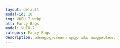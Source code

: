 ```yaml
---
layout: default
modal-id: 10
img: VUEU-7.webp
alt: Fancy Bags
model: VUEU-7
category: Fancy Bags
description: നിങ്ങളാഗ്രഹിക്കുന്ന എല്ലാ വിധ ബാഗുകൾക്കും.
---
```

